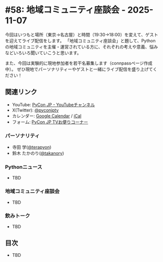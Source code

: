 # #58: 地域コミュニティ座談会 - 2025-11-07

今回はいつもと場所（東京→名古屋）と時間（19:30→18:00）を変えて、ゲストを迎えてライブ配信をします。
「地域コミュニティ座談会」と題して、Pythonの地域コミュニティを主催・運営されている方に、それぞれの考えや意義、悩みなどいろいろ聞いていこうと思います。

また、今回は実験的に現地参加者を若干名募集します（connpassページ作成中）。
ぜひ現地でパーソナリティーやゲストと一緒にライブ配信を盛り上げてください！

<!--
(YouTubeの埋め込みリンク)
-->

## 関連リンク

* YouTube: [PyCon JP - YouTubeチャンネル](https://www.youtube.com/user/PyConJP)
* X(Twitter): [@pyconjptv](https://twitter.com/pyconjptv)
* カレンダー: [Google Calendar](https://calendar.google.com/calendar/embed?src=tv%40pycon.jp&ctz=Asia%2FTokyo&mode=AGENDA) / [iCal](https://calendar.google.com/calendar/ical/tv%40pycon.jp/public/basic.ics)
* フォーム: [PyCon JP TVお便りコーナー](https://docs.google.com/forms/d/e/1FAIpQLSfvL4cKteAaG_czTXjofR83owyjXekG9GNDGC6-jRZCb_2HRw/viewform)

### パーソナリティ

* 寺田 学([@terapyon](https://twitter.com))
* 鈴木 たかのり([@takanory](https://twitter.com/takanory))

### Pythonニュース

* TBD

### 地域コミュニティ座談会

* TBD

### 飲みトーク

* TBD

## 目次

* TBD
